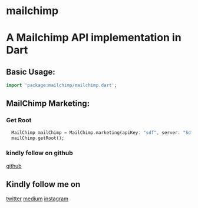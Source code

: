 # mailchimp

# A Mailchimp API implementation in Dart


## Basic Usage:

```dart
import 'package:mailchimp/mailchimp.dart';
```

## MailChimp Marketing:

### Get Root

```dart
  MailChimp mailChimp = MailChimp.marketing(apiKey: "sdf", server: "Sdf");
  mailChimp.getRoot();
```

### kindly follow on github
[github](https://github.com/samuelezedi)

## Kindly follow me on
[twitter](https://twitter.com/samuelezedi)
[medium](https://medium.com/@samuelezedi)
[instagram](https://instagram.com/samuelezedi)